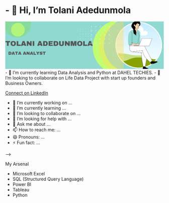  # - 👋 Hi, I’m Tolani Adedunmola 

<!-- Banner Text -->
<img src="https://github.com/TolaniAdedunmola/TolaniAdedunmola/blob/main/Black%20and%20Red%20Gradient%20Professional%20LinkedIn%20Banner_20240423_214122_0000.png">
 - 🌱 I’m currently learning Data Analysis and Python at DAHEL TECHIES.
 - 💞️ I’m looking to collaborate on Life Data Project with start up founders and Business Owners. 

[Connect on LinkedIn](https://www.linkedin.com/in/adedunmola-tolani)



- 🔭 I’m currently working on ...
- 🌱 I’m currently learning ...
- 👯 I’m looking to collaborate on ...
- 🤔 I’m looking for help with ...
- 💬 Ask me about ...
- 📫 How to reach me: ...
- 😄 Pronouns: ...
- ⚡ Fun fact: ...

-->


   
My Arsenal
- Microsoft Excel
- SQL (Structured Query Language)
- Power BI
- Tableau
- Python

<!---

<!--
**TolaniAdedunmola/TolaniAdedunmola** is a ✨ _special_ ✨ repository because its `README.md` (this file) appears on your GitHub profile.


-->

